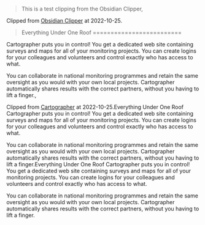 > This is a test clipping from the Obsidian Clipper,

Clipped from [Obsidian Clipper](chrome-extension://mphkdfmipddgfobjhphabphmpdckgfhb/options.html) at 2022-10-25.

> Everything Under One Roof
=========================

Cartographer puts you in control! You get a dedicated web site containing surveys and maps for all of your monitoring projects. You can create logins for your colleagues and volunteers and control exactly who has access to what.

You can collaborate in national monitoring programmes and retain the same oversight as you would with your own local projects. Cartographer automatically shares results with the correct partners, without you having to lift a finger.,

Clipped from [Cartographer](https://cartographer.io/) at 2022-10-25.Everything Under One Roof
Cartographer puts you in control! You get a dedicated web site containing surveys and maps for all of your monitoring projects. You can create logins for your colleagues and volunteers and control exactly who has access to what.

You can collaborate in national monitoring programmes and retain the same oversight as you would with your own local projects. Cartographer automatically shares results with the correct partners, without you having to lift a finger.Everything Under One Roof
Cartographer puts you in control! You get a dedicated web site containing surveys and maps for all of your monitoring projects. You can create logins for your colleagues and volunteers and control exactly who has access to what.

You can collaborate in national monitoring programmes and retain the same oversight as you would with your own local projects. Cartographer automatically shares results with the correct partners, without you having to lift a finger.

